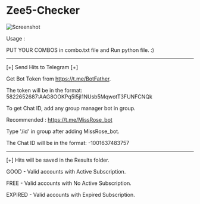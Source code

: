 # Zee5-Checker

![Screenshot](https://user-images.githubusercontent.com/72512623/213348562-9e277219-5b11-471d-8a93-4ee36cab6f3d.jpg)

Usage :

PUT YOUR COMBOS in combo.txt file and Run python file. :)

- - - - - - - - - - - - - - - - - - - - -

[+] Send Hits to Telegram [+]

Get Bot Token from https://t.me/BotFather.

The token will be in the format: 5822652687:AAG8OOKPq5I5jI1NUsb5MqwotT3FUNFCNQk

To get Chat ID, add any group manager bot in group.

Recommended : https://t.me/MissRose_bot

Type '/id' in group after adding MissRose_bot.

The Chat ID will be in the format: -1001637483757

- - - - - - - - - - - - - - - - - - - - -

[+] Hits will be saved in the Results folder.

GOOD    - Valid accounts with Active Subscription.

FREE    - Valid accounts with No Active Subscription.

EXPIRED - Valid accounts with Expired Subscription.
